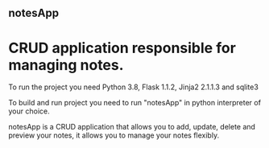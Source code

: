 ## notesApp
# CRUD application responsible for managing notes. 

To run the project you need Python 3.8, Flask 1.1.2, Jinja2 2.1.1.3 and sqlite3

To build and run project you need to run "notesApp" in python interpreter of your choice.

notesApp is a CRUD application that allows you to add, update, delete and preview your notes, it allows you to manage your notes flexibly.
